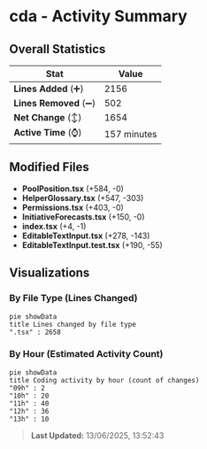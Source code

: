 # cda - Activity Summary 

## Overall Statistics

| Stat                   | Value                                                             |
| ---------------------- | ----------------------------------------------------------------- |
| **Lines Added** (➕)   | 2156                                          |
| **Lines Removed** (➖) | 502                                        |
| **Net Change** (↕)    | 1654                |
| **Active Time** (⌚)   | 157 minutes |


## Modified Files
- **PoolPosition.tsx** (+584, -0)
- **HelperGlossary.tsx** (+547, -303)
- **Permissions.tsx** (+403, -0)
- **InitiativeForecasts.tsx** (+150, -0)
- **index.tsx** (+4, -1)
- **EditableTextInput.tsx** (+278, -143)
- **EditableTextInput.test.tsx** (+190, -55)

## Visualizations

### By File Type (Lines Changed)

```mermaid
pie showData
title Lines changed by file type
".tsx" : 2658
```

### By Hour (Estimated Activity Count)

```mermaid
pie showData
title Coding activity by hour (count of changes)
"09h" : 2
"10h" : 20
"11h" : 40
"12h" : 36
"13h" : 10
```


> **Last Updated:** 13/06/2025, 13:52:43